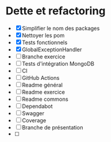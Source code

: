 # Dette et refactoring

* [x] Simplifier le nom des packages
* [x] Nettoyer les pom
* [x] Tests fonctionnels
* [x] GlobalExceptionHandler
* [ ] Branche exercice
* [ ] Tests d'intégration MongoDB
* [ ] CI
* [ ] GitHub Actions
* [ ] Readme général
* [ ] Readme exercice
* [ ] Readme commons
* [ ] Dependabot
* [ ] Swagger
* [ ] Coverage
* [ ] Branche de présentation
* [ ] 
